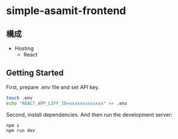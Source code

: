 # simple-asamit-frontend

## 構成
- Hosting
    - React

## Getting Started
First, prepare .env file and set API key.
```sh
touch .env
echo "REACT_APP_LIFF_ID=xxxxxxxxxxxxx" >> .env
```
Second, install dependencies.
And then run the development server:
```sh
npm i
npm run dev
```

